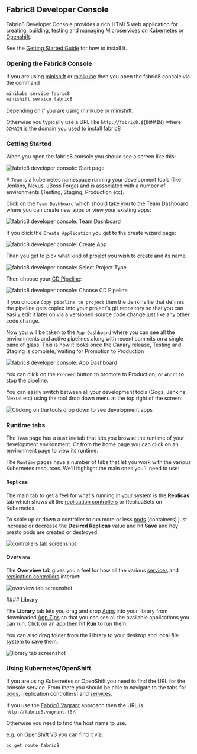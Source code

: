 ## Fabric8 Developer Console

Fabric8 Developer Console provides a rich HTML5 web application for creating, building, testing and managing Microservices on [Kubernetes](http://kubernetes.io/) or [Openshift](https://www.openshift.org/).

See the [Getting Started Guide](getStarted/index.html) for how to install it.

### Opening the Fabric8 Console

If you are using [minishift](getStarted/minishift.html) or [minikube](getStarted/minikube.html) then you open the fabric8 console via the command

```sh
minikube service fabric8
minishift service fabric8
```

Depending on if you are using minikube or minishift.

Otherwise you typically use a URL like `http://fabric8.${DOMAIN}` where `DOMAIN` is the domain you used to [install fabric8](getStarted/index.html)

### Getting Started

When you open the fabric8 console you should see a screen like this:

![fabric8 developer console: Start page](images/console-home.png)

A `Team` is a kubernetes namespace running your development tools (like Jenkins, Nexus, JBoss Forge) and is associated with a number of environments (Testing, Staging, Production etc).

Click on the `Team Dashboard` which should take you to the Team Dashboard where you can create new apps or view your existing apps:

![fabric8 developer console: Team Dashboard](images/console-dashboard.png)

If you click the `Create Application` you get to the create wizard page:

![fabric8 developer console: Create App](images/create-project.png)

Then you get to pick what kind of project you wish to create and its name:

![fabric8 developer console: Select Project Type](images/create-app.png)

Then choose your [CD Pipeline](cdpipline.html):

![fabric8 developer console: Choose CD Pipeline](images/console-pick-pipeline.png)

If you choose `Copy pipeline to project` then the Jenkinsfile that defines the pipeline gets copied into your project's git repository so that you can easily edit it later on via a versioned source code change just like any other code change.

Now you will be taken to the `App Dashboard` where you can see all the environments and active pipelines along with recent commits on a single pane of glass. This is how it looks once the Canary release, Testing and Staging is complete; waiting for Promotion to Production

![fabric8 developer console: App Dashboard](images/console-app-dashboard.png)

You can click on the `Proceed` button to promote to Production, or `Abort` to stop the pipeline.

You can easily switch between all your development tools (Gogs, Jenkins, Nexus etc) using the tool drop down menu at the top right of the screen:

![Clicking on the tools drop down to see development apps](images/console-tools.png)

### Runtime tabs

The `Team` page has a `Runtime` tab that lets you browse the runtime of your development environment. Or from the home page you can click on an environment page to view its runtime.

The `Runtime` pages have a number of tabs that let you work with the various Kubernetes resources. We'll highlight the main ones you'll need to use:

#### Replicas

The main tab to get a feel for what's running in your system is the **Replicas** tab which shows all the [replication controllers](replicationControllers.html) or ReplicaSets on Kubernetes.

To scale up or down a controller to run more or less [pods](pods.html) (containers) just increase or decrease the **Desired Replicas** value and hit **Save** and hey presto pods are created or destroyed.

![controllers tab screenshot](images/controllers.png)

#### Overview

The **Overview** tab gives you a feel for how all the various [services](services.html) and  [replication controllers](replicationControllers.html) interact:

![overview tab screenshot](images/overview.png)

#### Library

The **Library** tab lets you drag and drop [Apps](apps.html) into your library from downloaded [App Zips](appzip.html) so that you can see all the available applications you can run. Click on an app then hit **Run** to run them.

You can also drag folder from the Library to your desktop and local file system to save them.

![library tab screenshot](images/library.png)


### Using Kubernetes/OpenShift

If you are using Kubernetes or OpenShift you need to find the URL for the console service. From there you should be able to navigate to the tabs for [pods](pods.html), [replication controllers] and [services](services.html).

If you use the [Fabric8 Vagrant](getStarted/vagrant.html) approach then the URL is `http://fabric8.vagrant.f8/`.

Otherwise you need to find the host name to use.

e.g. on OpenShift V3 you can find it via:

    oc get route fabric8

